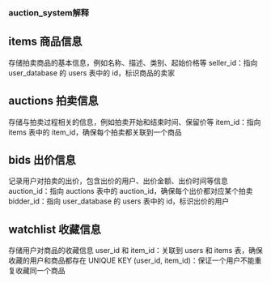 ### auction_system解释
## items 商品信息
存储拍卖商品的基本信息，例如名称、描述、类别、起始价格等
seller_id：指向 user_database 的 users 表中的 id，标识商品的卖家
## auctions 拍卖信息
存储与拍卖过程相关的信息，例如拍卖开始和结束时间、保留价等
item_id：指向 items 表中的 item_id，确保每个拍卖都关联到一个商品
## bids 出价信息
记录用户对拍卖的出价，包含出价的用户、出价金额、出价时间等信息
auction_id：指向 auctions 表中的 auction_id，确保每个出价都对应某个拍卖
bidder_id：指向 user_database 的 users 表中的 id，标识出价的用户
## watchlist 收藏信息
存储用户对商品的收藏信息
user_id 和 item_id：关联到 users 和 items 表，确保收藏的用户和商品都存在
UNIQUE KEY (user_id, item_id)：保证一个用户不能重复收藏同一个商品
